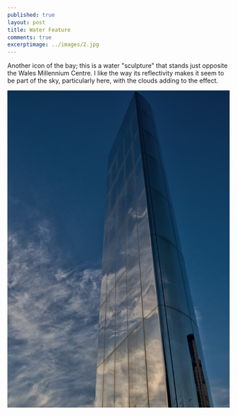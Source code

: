 ```yaml
---
published: true
layout: post
title: Water Feature
comments: true
excerptimage: ../images/2.jpg
---
```


Another icon of the bay; this is a water "sculpture" that stands just opposite the Wales Millennium Centre. I like the way its reflectivity makes it seem to be part of the sky, particularly here, with the clouds adding to the effect. 

![Image 2/365](../images/2.jpg)